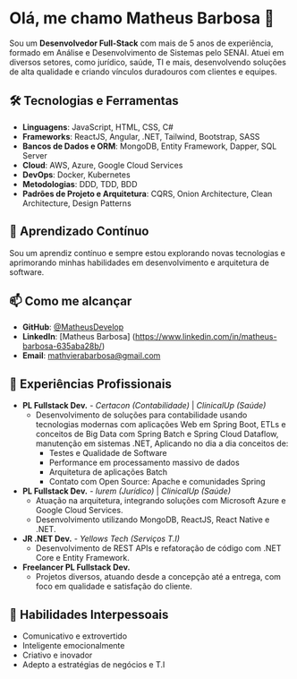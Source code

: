 # Olá, me chamo Matheus Barbosa 👋
Sou um **Desenvolvedor Full-Stack** com mais de 5 anos de experiência, formado em Análise e Desenvolvimento de Sistemas pelo SENAI. Atuei em diversos setores, como jurídico, saúde, TI e mais, desenvolvendo soluções de alta qualidade e criando vínculos duradouros com clientes e equipes.

## 🛠️ Tecnologias e Ferramentas
- **Linguagens**: JavaScript, HTML, CSS, C#
- **Frameworks**: ReactJS, Angular, .NET, Tailwind, Bootstrap, SASS
- **Bancos de Dados e ORM**: MongoDB, Entity Framework, Dapper, SQL Server
- **Cloud**: AWS, Azure, Google Cloud Services
- **DevOps**: Docker, Kubernetes
- **Metodologias**: DDD, TDD, BDD
- **Padrões de Projeto e Arquitetura**: CQRS, Onion Architecture, Clean Architecture, Design Patterns

## 🌱 Aprendizado Contínuo
Sou um aprendiz contínuo e sempre estou explorando novas tecnologias e aprimorando minhas habilidades em desenvolvimento e arquitetura de software.

## 📫 Como me alcançar
- **GitHub**: [@MatheusDevelop](https://github.com/MatheusDevelop)
- **LinkedIn**: [Matheus Barbosa] (https://www.linkedin.com/in/matheus-barbosa-635aba28b/)
- **Email**: [mathvierabarbosa@gmail.com](mailto:mathvierabarbosa@gmail.com)

## 🚀 Experiências Profissionais
- **PL Fullstack Dev.** - *Certacon (Contabilidade)* | *ClinicalUp (Saúde)*
    - Desenvolvimento de soluções para contabilidade usando tecnologias modernas com aplicações Web em Spring Boot, ETLs e     conceitos de   Big Data com Spring Batch e Spring Cloud Dataflow, manutenção em sistemas .NET, Aplicando no dia a dia conceitos de:
      - Testes e Qualidade de Software
      - Performance em processamento massivo de dados
      - Arquitetura de aplicações Batch
      - Contato com Open Source: Apache e comunidades Spring
- **PL Fullstack Dev.** - *Iurem (Jurídico)* | *ClinicalUp (Saúde)*
  - Atuação na arquitetura, integrando soluções com Microsoft Azure e Google Cloud Services.
  - Desenvolvimento utilizando MongoDB, ReactJS, React Native e .NET.
- **JR .NET Dev.** - *Yellows Tech (Serviços T.I)*
  - Desenvolvimento de REST APIs e refatoração de código com .NET Core e Entity Framework.
- **Freelancer PL Fullstack Dev.**
  - Projetos diversos, atuando desde a concepção até a entrega, com foco em qualidade e satisfação do cliente.

## 💼 Habilidades Interpessoais
- Comunicativo e extrovertido
- Inteligente emocionalmente
- Criativo e inovador
- Adepto a estratégias de negócios e T.I

